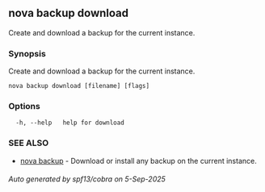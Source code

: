 ## nova backup download

Create and download a backup for the current instance.

### Synopsis

Create and download a backup for the current instance.

```
nova backup download [filename] [flags]
```

### Options

```
  -h, --help   help for download
```

### SEE ALSO

* [nova backup](nova_backup.md)	 - Download or install any backup on the current instance.

###### Auto generated by spf13/cobra on 5-Sep-2025
